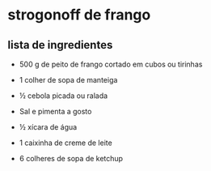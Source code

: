 # strogonoff de frango

## lista de ingredientes

 - 500 g de peito de frango cortado em cubos ou tirinhas

 - 1 colher de sopa de manteiga

 - ½ cebola picada ou ralada

 - Sal e pimenta a gosto

 - ½ xícara de água

 - 1 caixinha de creme de leite

 - 6 colheres de sopa de ketchup

